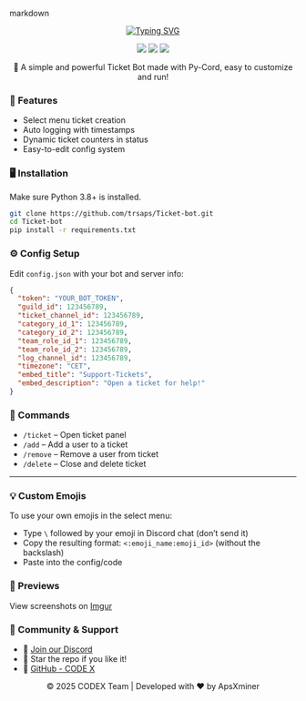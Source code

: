

markdown
<p align="center"><a href="https://git.io/typing-svg"><img src="https://readme-typing-svg.demolab.com?font=Fira+Code&size=24&duration=4000&pause=1000&color=F70000&width=435&lines=CODEX+TICKET+BOT+USING+PY-CORD" alt="Typing SVG" /></a></p>

<p align="center">
<a href="https://github.com/trsaps/Ticket-bot"><img src="https://img.shields.io/github/stars/trsaps/Ticket-bot?colorA=24292f&colorB=f85149&style=for-the-badge"></a>
<a href="https://github.com/trsaps/Ticket-bot/archive/refs/heads/main.zip"><img src="https://custom-icon-badges.demolab.com/badge/-Download-F25278?style=for-the-badge&logo=download&logoColor=white"></a>
<a href="https://discord.gg/3xzPkYHd9U" target="blank"><img src="https://img.shields.io/discord/123456789012345678?label=Join%20CodeX%20Community&logo=discord&style=for-the-badge"></a>
</p>

<p align="center">🚀 A simple and powerful Ticket Bot made with Py-Cord, easy to customize and run!</p>



### 🔧 Features
- Select menu ticket creation
- Auto logging with timestamps
- Dynamic ticket counters in status
- Easy-to-edit config system



### 🖥️ Installation

Make sure Python 3.8+ is installed.

```bash
git clone https://github.com/trsaps/Ticket-bot.git
cd Ticket-bot
pip install -r requirements.txt
```



### ⚙️ Config Setup

Edit `config.json` with your bot and server info:

```json
{
  "token": "YOUR_BOT_TOKEN",
  "guild_id": 123456789,
  "ticket_channel_id": 123456789,
  "category_id_1": 123456789,
  "category_id_2": 123456789,
  "team_role_id_1": 123456789,
  "team_role_id_2": 123456789,
  "log_channel_id": 123456789,
  "timezone": "CET",
  "embed_title": "Support-Tickets",
  "embed_description": "Open a ticket for help!"
}
```



### 💬 Commands

- `/ticket` – Open ticket panel
- `/add` – Add a user to a ticket
- `/remove` – Remove a user from ticket
- `/delete` – Close and delete ticket

---

### 💡 Custom Emojis

To use your own emojis in the select menu:
- Type `\` followed by your emoji in Discord chat (don’t send it)
- Copy the resulting format: `<:emoji_name:emoji_id>` (without the backslash)
- Paste into the config/code



### 🎯 Previews
View screenshots on [Imgur](https://imgur.com/a/Z3wAn4c)



### 👥 Community & Support

- 💬 [Join our Discord](https://discord.gg/3xzPkYHd9U)
- 🌟 Star the repo if you like it!
- 🔗 [GitHub - CODE X](https://github.com/trsaps)



<p align="center">&copy; 2025 CODEX Team | Developed with ❤️ by ApsXminer</p>


